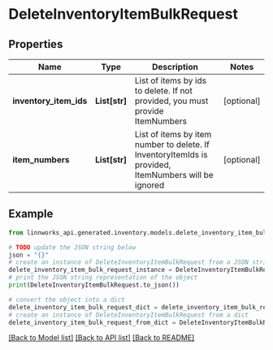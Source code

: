 # DeleteInventoryItemBulkRequest


## Properties

Name | Type | Description | Notes
------------ | ------------- | ------------- | -------------
**inventory_item_ids** | **List[str]** | List of items by ids to delete. If not provided, you must provide ItemNumbers | [optional] 
**item_numbers** | **List[str]** | List of items by item number to delete. If InventoryItemIds is provided, ItemNumbers will be ignored | [optional] 

## Example

```python
from linnworks_api.generated.inventory.models.delete_inventory_item_bulk_request import DeleteInventoryItemBulkRequest

# TODO update the JSON string below
json = "{}"
# create an instance of DeleteInventoryItemBulkRequest from a JSON string
delete_inventory_item_bulk_request_instance = DeleteInventoryItemBulkRequest.from_json(json)
# print the JSON string representation of the object
print(DeleteInventoryItemBulkRequest.to_json())

# convert the object into a dict
delete_inventory_item_bulk_request_dict = delete_inventory_item_bulk_request_instance.to_dict()
# create an instance of DeleteInventoryItemBulkRequest from a dict
delete_inventory_item_bulk_request_from_dict = DeleteInventoryItemBulkRequest.from_dict(delete_inventory_item_bulk_request_dict)
```
[[Back to Model list]](../README.md#documentation-for-models) [[Back to API list]](../README.md#documentation-for-api-endpoints) [[Back to README]](../README.md)


